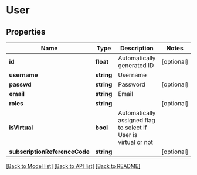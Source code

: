 # User

## Properties
Name | Type | Description | Notes
------------ | ------------- | ------------- | -------------
**id** | **float** | Automatically generated ID | [optional] 
**username** | **string** | Username | 
**passwd** | **string** | Password | [optional] 
**email** | **string** | Email | 
**roles** | **string** |  | [optional] 
**isVirtual** | **bool** | Automatically assigned flag to select if User is virtual or not | 
**subscriptionReferenceCode** | **string** |  | [optional] 

[[Back to Model list]](../README.md#documentation-for-models) [[Back to API list]](../README.md#documentation-for-api-endpoints) [[Back to README]](../README.md)


